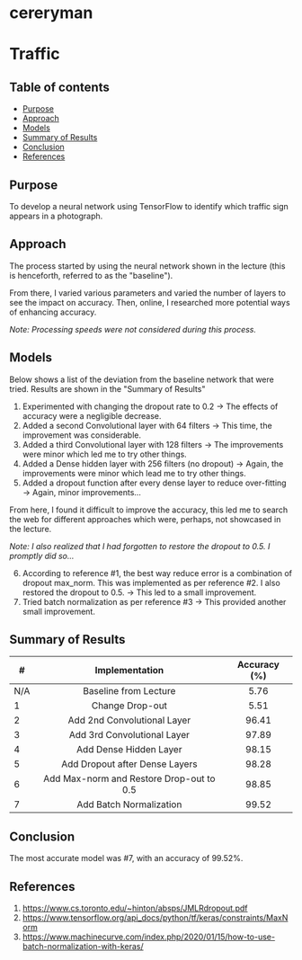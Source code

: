 # cereryman

# Traffic #

## Table of contents ##
* [Purpose](#purpose)
* [Approach](#approach)
* [Models](#models)
* [Summary of Results](#summary-of-results)
* [Conclusion](#conclusion)
* [References](#references)

## Purpose ##
To develop a neural network using TensorFlow to identify which traffic sign appears in a photograph.

## Approach ##
The process started by using the neural network shown in the lecture (this is henceforth, referred to as the "baseline").

From there, I varied various parameters and varied the number of layers to see the impact on accuracy. 
Then, online, I researched more potential ways of enhancing accuracy.

*Note: Processing speeds were not considered during this process.*

## Models ##
Below shows a list of the deviation from the baseline network that were tried. Results are shown in the "Summary of Results"
1. Experimented with changing the dropout rate to 0.2 → The effects of accuracy were a negligible decrease.
2. Added a second Convolutional layer with 64 filters → This time, the improvement was considerable. 
3. Added a third Convolutional layer with 128 filters → The improvements were minor which led me to try other things.
4. Added a Dense hidden layer with 256 filters (no dropout) → Again, the improvements were minor which lead me to try other things.
5. Added a dropout function after every dense layer to reduce over-fitting → Again, minor improvements...

From here, I found it difficult to  improve the accuracy, this led me to search the web for different approaches which were, perhaps, not showcased in the lecture.

*Note: I also realized that I had forgotten to restore the dropout to 0.5. I promptly did so...*

6. According to reference #1, the best way reduce error is a combination of dropout max_norm. This was implemented as per reference #2. I also restored the dropout to 0.5. → This led to a small improvement.
7. Tried batch normalization as per reference #3 → This provided another small improvement.

## Summary of Results ##
| #   |              Implementation              | Accuracy (%) |
|-----|:----------------------------------------:|:------------:|
| N/A | Baseline from Lecture                    | 5.76         |
| 1   | Change Drop-out                          | 5.51         |
| 2   | Add 2nd Convolutional Layer              | 96.41        |
| 3   | Add 3rd Convolutional Layer              | 97.89        |
| 4   | Add Dense Hidden Layer                   | 98.15        |
| 5   | Add Dropout after Dense Layers           | 98.28        |
| 6   | Add Max-norm and Restore Drop-out to 0.5 | 98.85        |
| 7   | Add Batch Normalization                  | 99.52        |

## Conclusion ##
The most accurate model was #7, with an accuracy of 99.52%.

## References ##
1. <https://www.cs.toronto.edu/~hinton/absps/JMLRdropout.pdf>
2. <https://www.tensorflow.org/api_docs/python/tf/keras/constraints/MaxNorm>
3. <https://www.machinecurve.com/index.php/2020/01/15/how-to-use-batch-normalization-with-keras/>
